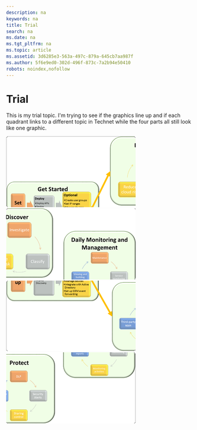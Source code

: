 ```yaml
---
description: na
keywords: na
title: Trial
search: na
ms.date: na
ms.tgt_pltfrm: na
ms.topic: article
ms.assetid: 3d6285e3-563a-497c-879a-645cb7aa987f
ms.author: 5f6e9ed0-302d-496f-873c-7a2b94e50410
robots: noindex,nofollow
---
```

# Trial
This is my trial topic. I'm trying to see if the graphics line up and if each quadrant links to a different topic in Technet while the four parts all still look like one graphic.

![](../Image/Install_Adallom.png)![](../Image/Manage_Adallom.png)
![](../Image/Trial_3.png)![](../Image/Trial_4.png)

